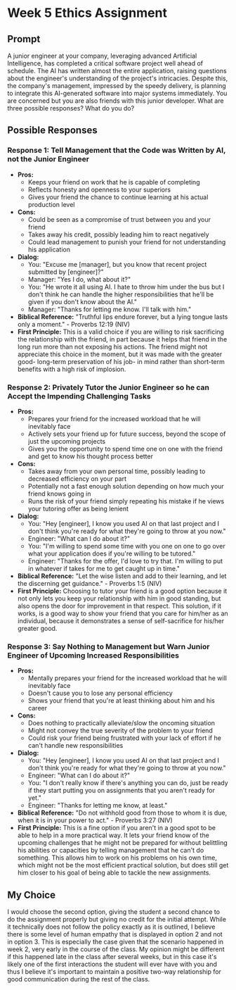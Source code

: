 # Week 5 Ethics Assignment

## Prompt
A junior engineer at your company, leveraging advanced Artificial Intelligence, has completed a critical software project well ahead of schedule. The AI has written almost the entire application, raising questions about the engineer's understanding of the project's intricacies. Despite this, the company's management, impressed by the speedy delivery, is planning to integrate this AI-generated software into major systems immediately. You are concerned but you are also friends with this junior developer. What are three possible responses? What do you do?

## Possible Responses

### **Response 1: Tell Management that the Code was Written by AI, not the Junior Engineer**
- **Pros:** 
    - Keeps your friend on work that he is capable of completing
    - Reflects honesty and openness to your superiors
    - Gives your friend the chance to continue learning at his actual production level
- **Cons:** 
    - Could be seen as a compromise of trust between you and your friend
    - Takes away his credit, possibly leading him to react negatively
    - Could lead management to punish your friend for not understanding his application
- **Dialog:**
  - You: "Excuse me [manager], but you know that recent project submitted by [engineer]?"
  - Manager: "Yes I do, what about it?"
  - You: "He wrote it all using AI. I hate to throw him under the bus but I don't think he can handle the higher responsibilities that he'll be given if you don't know about the AI."
  - Manager: "Thanks for letting me know. I'll talk with him."
- **Biblical Reference:** "Truthful lips endure forever, but a lying tongue lasts only a moment." - Proverbs 12:19 (NIV)
- **First Principle:** This is a valid choice if you are willing to risk sacrificing the relationship with the friend, in part because it helps that friend in the long run more than not exposing his actions. The friend might not appreciate this choice in the moment, but it was made with the greater good- long-term preservation of his job- in mind rather than short-term benefits with a high risk of implosion.

### **Response 2: Privately Tutor the Junior Engineer so he can Accept the Impending Challenging Tasks**
- **Pros:** 
    - Prepares your friend for the increased workload that he will inevitably face
    - Actively sets your friend up for future success, beyond the scope of just the upcoming projects
    - Gives you the opportunity to spend time one on one with the friend and get to know his thought process better
- **Cons:** 
    - Takes away from your own personal time, possibly leading to decreased efficiency on your part
    - Potentially not a fast enough solution depending on how much your friend knows going in
    - Runs the risk of your friend simply repeating his mistake if he views your tutoring offer as being lenient
- **Dialog:**
  - You: "Hey [engineer], I know you used AI on that last project and I don't think you're ready for what they're going to throw at you now."
  - Engineer: "What can I do about it?"
  - You: "I'm willing to spend some time with you one on one to go over what your application does if you're willing to be tutored."
  - Engineer: "Thanks for the offer, I'd love to try that. I'm willing to put in whatever if takes for me to get caught up in time."
- **Biblical Reference:** "Let the wise listen and add to their learning, and let the discerning get guidance." - Proverbs 1:5 (NIV)
- **First Principle:** Choosing to tutor your friend is a good option because it not only lets you keep your relationship with him in good standing, but also opens the door for improvement in that respect. This solution, if it works, is a good way to show your friend that you care for him/her as an individual, because it demonstrates a sense of self-sacrifice for his/her greater good.

### **Response 3: Say Nothing to Management but Warn Junior Engineer of Upcoming Increased Responsibilities**
- **Pros:** 
    - Mentally prepares your friend for the increased workload that he will inevitably face
    - Doesn't cause you to lose any personal efficiency
    - Shows your friend that you're at least thinking about him and his career
- **Cons:** 
    - Does nothing to practically alleviate/slow the oncoming situation
    - Might not convey the true severity of the problem to your friend
    - Could risk your friend being frustrated with your lack of effort if he can't handle new responsibilities
- **Dialog:**
  - You: "Hey [engineer], I know you used AI on that last project and I don't think you're ready for what they're going to throw at you now."
  - Engineer: "What can I do about it?"
  - You: "I don't really know if there's anything you can do, just be ready if they start putting you on assignments that you aren't ready for yet."
  - Engineer: "Thanks for letting me know, at least."
- **Biblical Reference:** "Do not withhold good from those to whom it is due, when it is in your power to act." - Proverbs 3:27 (NIV)
- **First Principle:** This is a fine option if you aren't in a good spot to be able to help in a more practical way. It lets your friend know of the upcoming challenges that he might not be prepared for without belittling his abilities or capacities by telling management that he can't do something. This allows him to work on his problems on his own time, which might not be the most efficient practical solution, but does still get him closer to his goal of being able to tackle the new assignments.


## My Choice
I would choose the second option, giving the student a second chance to do the assignment properly but giving no credit for the initial attempt. While it technically does not follow the policy exactly as it is outlined, I believe there is some level of human empathy that is displayed in option 2 and not in option 3. This is especially the case given that the scenario happened in week 2, very early in the course of the class. My opinion might be different if this happened late in the class after several weeks, but in this case it's likely one of the first interactions the student will ever have with you and thus I believe it's important to maintain a positive two-way relationship for good communication during the rest of the class.
